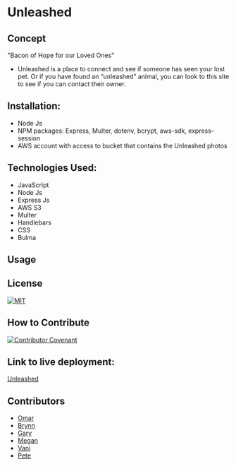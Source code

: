 # Unleashed

## Concept

"Bacon of Hope for our Loved Ones"

- Unleashed is a place to connect and see if someone has seen your lost pet. Or if you have found an “unleashed” animal, you can look to this site to see if you can contact their owner.

## Installation:

- Node Js
- NPM packages: Express, Multer, dotenv, bcrypt, aws-sdk, express-session
- AWS account with access to bucket that contains the Unleashed photos

## Technologies Used:

- JavaScript
- Node Js
- Express Js
- AWS S3
- Multer
- Handlebars
- CSS
- Bulma

## Usage

## License

[![MIT](https://img.shields.io/npm/l/mit-license)](./license/MIT_license.md)

## How to Contribute

[![Contributor Covenant](https://img.shields.io/badge/Contributor%20Covenant-2.1-4baaaa.svg)](./license/code_of_conduct.md)

## Link to live deployment:

[Unleashed](https://unleashed-pets-finder.herokuapp.com/)

## Contributors

- [Omar](https://github.com/omarwright07)
- [Brynn](https://github.com/brynnke)
- [Gary](https://github.com/Undisputed06)
- [Megan](https://github.com/MegGedde)
- [Vani](https://github.com/vanikarun21)
- [Pete](https://github.com/petehodnefield)
